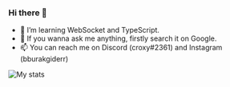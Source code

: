 ### Hi there 👋

- 🌱 I’m learning WebSocket and TypeScript.
- 💬 If you wanna ask me anything, firstly search it on Google.
- 📫 You can reach me on Discord (croxy#2361) and Instagram (bburakgiderr)

![My stats](https://github-readme-stats.vercel.app/api?username=croxywastaken)
